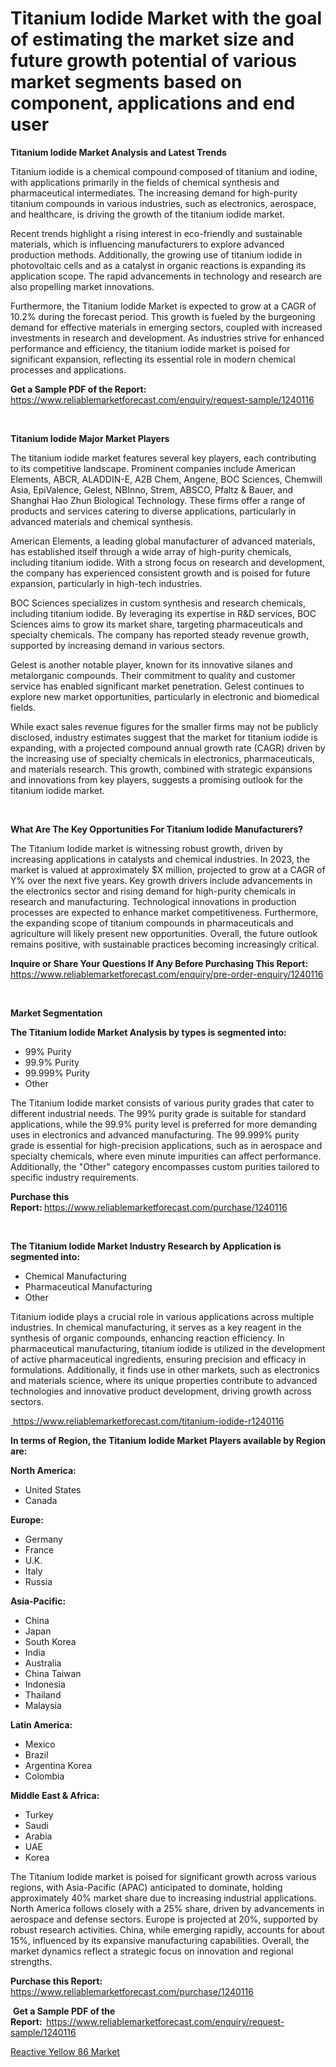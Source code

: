 <p><h1>Titanium Iodide Market with the goal of estimating the market size and future growth potential of various market segments based on component, applications and end user</h1></p><p><strong>Titanium Iodide Market Analysis and Latest Trends</strong></p>
<p><p>Titanium iodide is a chemical compound composed of titanium and iodine, with applications primarily in the fields of chemical synthesis and pharmaceutical intermediates. The increasing demand for high-purity titanium compounds in various industries, such as electronics, aerospace, and healthcare, is driving the growth of the titanium iodide market. </p><p>Recent trends highlight a rising interest in eco-friendly and sustainable materials, which is influencing manufacturers to explore advanced production methods. Additionally, the growing use of titanium iodide in photovoltaic cells and as a catalyst in organic reactions is expanding its application scope. The rapid advancements in technology and research are also propelling market innovations.</p><p>Furthermore, the Titanium Iodide Market is expected to grow at a CAGR of 10.2% during the forecast period. This growth is fueled by the burgeoning demand for effective materials in emerging sectors, coupled with increased investments in research and development. As industries strive for enhanced performance and efficiency, the titanium iodide market is poised for significant expansion, reflecting its essential role in modern chemical processes and applications.</p></p>
<p><strong>Get a Sample PDF of the Report:&nbsp;</strong> <a href="https://www.reliablemarketforecast.com/enquiry/request-sample/1240116?utm_campaign=3512&utm_medium=2&utm_source=Github&utm_content=ia&utm_term=02042025&utm_id=titanium-iodide">https://www.reliablemarketforecast.com/enquiry/request-sample/1240116</a></p>
<p>&nbsp;</p>
<p><strong>Titanium Iodide Major Market Players</strong></p>
<p><p>The titanium iodide market features several key players, each contributing to its competitive landscape. Prominent companies include American Elements, ABCR, ALADDIN-E, A2B Chem, Angene, BOC Sciences, Chemwill Asia, EpiValence, Gelest, NBInno, Strem, ABSCO, Pfaltz & Bauer, and Shanghai Hao Zhun Biological Technology. These firms offer a range of products and services catering to diverse applications, particularly in advanced materials and chemical synthesis.</p><p>American Elements, a leading global manufacturer of advanced materials, has established itself through a wide array of high-purity chemicals, including titanium iodide. With a strong focus on research and development, the company has experienced consistent growth and is poised for future expansion, particularly in high-tech industries.</p><p>BOC Sciences specializes in custom synthesis and research chemicals, including titanium iodide. By leveraging its expertise in R&D services, BOC Sciences aims to grow its market share, targeting pharmaceuticals and specialty chemicals. The company has reported steady revenue growth, supported by increasing demand in various sectors.</p><p>Gelest is another notable player, known for its innovative silanes and metalorganic compounds. Their commitment to quality and customer service has enabled significant market penetration. Gelest continues to explore new market opportunities, particularly in electronic and biomedical fields.</p><p>While exact sales revenue figures for the smaller firms may not be publicly disclosed, industry estimates suggest that the market for titanium iodide is expanding, with a projected compound annual growth rate (CAGR) driven by the increasing use of specialty chemicals in electronics, pharmaceuticals, and materials research. This growth, combined with strategic expansions and innovations from key players, suggests a promising outlook for the titanium iodide market.</p></p>
<p>&nbsp;</p>
<p><strong>What Are The Key Opportunities For Titanium Iodide Manufacturers?</strong></p>
<p><p>The Titanium Iodide market is witnessing robust growth, driven by increasing applications in catalysts and chemical industries. In 2023, the market is valued at approximately $X million, projected to grow at a CAGR of Y% over the next five years. Key growth drivers include advancements in the electronics sector and rising demand for high-purity chemicals in research and manufacturing. Technological innovations in production processes are expected to enhance market competitiveness. Furthermore, the expanding scope of titanium compounds in pharmaceuticals and agriculture will likely present new opportunities. Overall, the future outlook remains positive, with sustainable practices becoming increasingly critical.</p></p>
<p><strong>Inquire or Share Your Questions If Any Before Purchasing This Report:</strong> <a href="https://www.reliablemarketforecast.com/enquiry/pre-order-enquiry/1240116?utm_campaign=3512&utm_medium=2&utm_source=Github&utm_content=ia&utm_term=02042025&utm_id=titanium-iodide">https://www.reliablemarketforecast.com/enquiry/pre-order-enquiry/1240116</a></p>
<p>&nbsp;</p>
<p><strong>Market Segmentation</strong></p>
<p><strong>The Titanium Iodide Market Analysis by types is segmented into:</strong></p>
<p><ul><li>99% Purity</li><li>99.9% Purity</li><li>99.999% Purity</li><li>Other</li></ul></p>
<p><p>The Titanium Iodide market consists of various purity grades that cater to different industrial needs. The 99% purity grade is suitable for standard applications, while the 99.9% purity level is preferred for more demanding uses in electronics and advanced manufacturing. The 99.999% purity grade is essential for high-precision applications, such as in aerospace and specialty chemicals, where even minute impurities can affect performance. Additionally, the "Other" category encompasses custom purities tailored to specific industry requirements.</p></p>
<p><strong>Purchase this Report:&nbsp;</strong><a href="https://www.reliablemarketforecast.com/purchase/1240116?utm_campaign=3512&utm_medium=2&utm_source=Github&utm_content=ia&utm_term=02042025&utm_id=titanium-iodide">https://www.reliablemarketforecast.com/purchase/1240116</a></p>
<p>&nbsp;</p>
<p><strong>The Titanium Iodide Market Industry Research by Application is segmented into:</strong></p>
<p><ul><li>Chemical Manufacturing</li><li>Pharmaceutical Manufacturing</li><li>Other</li></ul></p>
<p><p>Titanium iodide plays a crucial role in various applications across multiple industries. In chemical manufacturing, it serves as a key reagent in the synthesis of organic compounds, enhancing reaction efficiency. In pharmaceutical manufacturing, titanium iodide is utilized in the development of active pharmaceutical ingredients, ensuring precision and efficacy in formulations. Additionally, it finds use in other markets, such as electronics and materials science, where its unique properties contribute to advanced technologies and innovative product development, driving growth across sectors.</p></p>
<p><a href="https://www.reliablemarketforecast.com/titanium-iodide-r1240116?utm_campaign=3512&utm_medium=2&utm_source=Github&utm_content=ia&utm_term=02042025&utm_id=titanium-iodide">&nbsp;https://www.reliablemarketforecast.com/titanium-iodide-r1240116</a></p>
<p><strong>In terms of Region, the Titanium Iodide Market Players available by Region are:</strong></p>
<p>
    <p> <strong> North America: </strong>
        <ul>
            <li>United States</li>
            <li>Canada</li>
        </ul>
        </p> 
    <p> <strong> Europe: </strong>
        <ul>
            <li>Germany</li>
            <li>France</li>
            <li>U.K.</li>
            <li>Italy</li>
            <li>Russia</li>
        </ul>
        </p> 
    <p> <strong> Asia-Pacific: </strong>
        <ul>
            <li>China</li>
            <li>Japan</li>
            <li>South Korea</li>
            <li>India</li>
            <li>Australia</li>
            <li>China Taiwan</li>
            <li>Indonesia</li>
            <li>Thailand</li>
            <li>Malaysia</li>
        </ul>
        </p> 
    <p> <strong> Latin America: </strong>
        <ul>
            <li>Mexico</li>
            <li>Brazil</li>
            <li>Argentina Korea</li>
            <li>Colombia</li>
        </ul>
        </p> 
    <p> <strong> Middle East & Africa: </strong>
        <ul>
            <li>Turkey</li>
            <li>Saudi</li>
            <li>Arabia</li>
            <li>UAE</li>
            <li>Korea</li>
        </ul>
    </p>
    </p>
<p><p>The Titanium Iodide market is poised for significant growth across various regions, with Asia-Pacific (APAC) anticipated to dominate, holding approximately 40% market share due to increasing industrial applications. North America follows closely with a 25% share, driven by advancements in aerospace and defense sectors. Europe is projected at 20%, supported by robust research activities. China, while emerging rapidly, accounts for about 15%, influenced by its expansive manufacturing capabilities. Overall, the market dynamics reflect a strategic focus on innovation and regional strengths.</p></p>
<p><strong>Purchase this Report: </strong><a href="https://www.reliablemarketforecast.com/purchase/1240116?utm_campaign=3512&utm_medium=2&utm_source=Github&utm_content=ia&utm_term=02042025&utm_id=titanium-iodide">https://www.reliablemarketforecast.com/purchase/1240116</a></p>
<p>&nbsp;<strong>Get a Sample PDF of the Report:&nbsp;&nbsp;</strong><a href="https://www.reliablemarketforecast.com/enquiry/request-sample/1240116?utm_campaign=3512&utm_medium=2&utm_source=Github&utm_content=ia&utm_term=02042025&utm_id=titanium-iodide">https://www.reliablemarketforecast.com/enquiry/request-sample/1240116</a></p>
<p><strong></strong></p>
<p><p><a href="https://github.com/haimamuirev8/Market-Research-Report-List-1/blob/main/reactive-yellow-86-market.md?utm_campaign=3512&utm_medium=2&utm_source=Github&utm_content=ia&utm_term=02042025&utm_id=titanium-iodide">Reactive Yellow 86 Market</a></p></p>